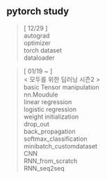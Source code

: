 ## pytorch study
> [ 12/29 ]   
> autograd   
> optimizer    
> torch dataset   
> dataloader   


> [ 01/19 ~ ]   
> < 모두를 위한 딥러닝 시즌2 >   
> basic Tensor manipulation   
> nn.Moudule    
> linear regression   
> logistic regression   
> weight initialization     
> drop_out    
> back_propagation    
> softmax_classification    
> minibatch_customdataset   
> CNN   
> RNN_from_scratch    
> RNN_seq2seq   
